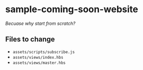 # sample-coming-soon-website

_Becuase why start from scratch?_

## Files to change

* `assets/scripts/subscribe.js`
* `assets/views/index.hbs`
* `assets/views/master.hbs`

